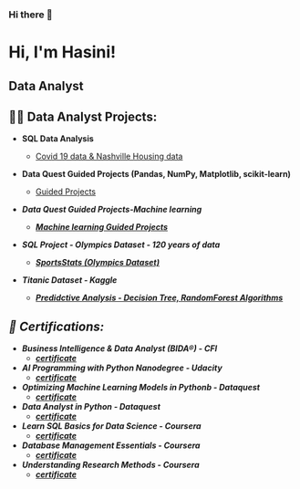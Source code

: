 ### Hi there 👋

<h1>Hi, I'm Hasini! 
<h2> Data Analyst 
<h2>👩‍💻 Data Analyst Projects:</h2>

- <b>SQL Data Analysis</b>
  - [Covid 19 data & Nashville Housing data](https://github.com/Has0213/PortfolioProject/tree/main)
- <b>Data Quest Guided Projects (Pandas, NumPy, Matplotlib, scikit-learn)</b>
  - [Guided Projects](https://github.com/Has0213/DataQuest_Guided-Projects) <b><i>
- <b>Data Quest Guided Projects-Machine learning </b>
  - [Machine learning Guided Projects](https://github.com/Has0213/DataQuest-ML-Guided-Projects)
  
- <b>SQL Project - Olympics Dataset - 120 years of data</b>
  - [SportsStats (Olympics Dataset)](https://github.com/Has0213/SQL-project-1/blob/master/SQL%20Project.ipynb)
  
- <b>Titanic Dataset - Kaggle</b>
  - [Predidctive Analysis - Decision Tree, RandomForest Algorithms](https://github.com/Has0213/Titanic/blob/master/Titanic.ipynb)
 
<h2>📄 Certifications:</h2>

- <b>Business Intelligence & Data Analyst (BIDA®) - CFI</b>
  - [certificate](https://pdf.credential.net/n5rf2fwd_1704083348322.pdf)
- <b>AI Programming with Python Nanodegree - Udacity</b>
  - [certificate](https://graduation.udacity.com/confirm/K5L2YWW6)
- <b>Optimizing Machine Learning Models in Pythonb - Dataquest</b>
  - [certificate](https://app.dataquest.io/view_cert/BFO2415IEDY6AJU0JLWX)
- <b>Data Analyst in Python - Dataquest</b>
  - [certificate](https://app.dataquest.io/view_cert/BFO2415IEDY6AJU0JLWX)
- <b>Learn SQL Basics for Data Science - Coursera</b>
  - [certificate](https://www.coursera.org/account/accomplishments/specialization/certificate/7NPG5PUZ67XF)
- <b>Database Management Essentials - Coursera</b>
  - [certificate](https://www.coursera.org/account/accomplishments/certificate/MENARBX7AFU5)
- <b>Understanding Research Methods - Coursera</b>
  - [certificate](https://www.coursera.org/account/accomplishments/certificate/BMNPJB22LFHZ)


<!--
**joshmadakor1/joshmadakor1** is a ✨ _special_ ✨ repository because its `README.md` (this file) appears on your GitHub profile.

Here are some ideas to get you started:

- 🔭 I’m currently working on ...
- 🌱 I’m currently learning ...
- 👯 I’m looking to collaborate on ...
- 🤔 I’m looking for help with ...
- 💬 Ask me about ...
- 📫 How to reach me: ...
- 😄 Pronouns: ...
- ⚡ Fun fact: ...
-->
